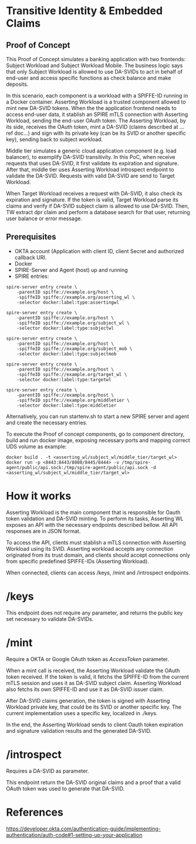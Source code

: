 # Transitive Identity & Embedded Claims
## Proof of Concept

This Proof of Concept simulates a banking application with two frontends: Subject Workload and Subject Workload Mobile. The business logic says that only Subject Workload is allowed to use DA-SVIDs to act in behalf of end-user and access specific functions as check balance and make deposits.

In this scenario, each component is a workload with a SPIFFE-ID running in a Docker container. Asserting Workload is a trusted component allowed to mint new DA-SVID tokens. When the the application frontend needs to access end-user data, it stablish an SPIRE mTLS connection with Asserting Workload, sending the end-user OAuth token. The Asserting Workload, by its side, receives the OAuth token, mint a DA-SVID (claims described at ... ref doc...) and sign with its private key (can be its SVID or another specific key), sending back to subject workload.

Middle tier simulates a generic cloud application component (e.g. load balancer), to exemplify DA-SVID transitivity. In this PoC, when receive requests that uses DA-SVID, it first validate its expiration and signature. After that, middle tier uses Asserting Workload introspect endpoint to validate the DA-SVID. Requests with valid DA-SVID are send to Target Workload.

When Target Workload receives a request with DA-SVID, it also check its expiration and signature. If the token is valid, Target Workload parse its claims and verify if DA-SVID subject claim is allowed to use DA-SVID. Then, TW extract dpr claim and perform a database search for that user, returning user balance or error message.

## Prerequisites

- OKTA account (Application with client ID, client Secret and authorized callback URI.
- Docker
- SPIRE-Server and Agent (host) up and running
- SPIRE entries:
```
spire-server entry create \
    -parentID spiffe://example.org/host \
    -spiffeID spiffe://example.org/asserting_wl \
    -selector docker:label:type:assertingwl
    
spire-server entry create \
    -parentID spiffe://example.org/host \
    -spiffeID spiffe://example.org/subject_wl \
    -selector docker:label:type:subjectwl
    
spire-server entry create \
    -parentID spiffe://example.org/host \
    -spiffeID spiffe://example.org/subject_mob \
    -selector docker:label:type:subjectmob
    
spire-server entry create \
    -parentID spiffe://example.org/host \
    -spiffeID spiffe://example.org/target_wl \
    -selector docker:label:type:targetwl 
    
spire-server entry create \
    -parentID spiffe://example.org/host \
    -spiffeID spiffe://example.org/middletier \
    -selector docker:label:type:middletier 
```

Alternatively, you can run startenv.sh to start a new SPIRE server and agent and create the necessary entries.

To execute the Proof of concept components, go to component directory, build and run docker image, exposing necessary ports and mapping correct UDS volume as example:

```
docker build . -t <asserting_wl/subject_wl/middle_tier/target_wl>
docker run -p <8443:8443/8080/8445/8444> -v /tmp/spire-agent/public/api.sock:/tmp/spire-agent/public/api.sock -d <asserting_wl/subject_wl/middle_tier/target_wl>
```

# How it works

Asserting Workload is the main component that is responsible for Oauth token validation and DA-SVID minting. To perform its tasks, Asserting WL exposes an API with the necessary endpoints described bellow. All API responses are in JSON format.

To access the API, clients must stablish a mTLS connection with Asserting Workload using its SVID. Asserting workload accepts any connection originated from its trust domain, and clients should accept connections only from specific predefined SPIFFE-IDs (Asserting Workload).  

When connected, clients can access /keys, /mint and /introspect endpoints.

# /keys
This endpoint does not require any parameter, and returns the public key set necessary to validate DA-SVIDs.

# /mint
Require a OKTA or Google OAuth token as _AccessToken_ parameter. 

When a mint call is received, the Asserting Workload validate the OAuth token received. If the token is valid, it fetchs the SPIFFE-ID from the current mTLS session and uses it as DA-SVID subject claim. Asserting Workload also fetchs its own SPIFFE-ID and use it as DA-SVID issuer claim.  

After DA-SVID claims generation, the token is signed with Asserting Workload private key, that could be its SVID or another specific key. The current implementation uses a specific key, localized in ./keys.  

In the end, the Asserting Workload sends to client Oauth token expiration and signature validation results and the generated DA-SVID.

# /introspect
Requires a DA-SVID as parameter.  

This endpoint return the DA-SVID original claims and a proof that a valid OAuth token was used to generate that DA-SVID.

# References

https://developer.okta.com/authentication-guide/implementing-authentication/auth-code#1-setting-up-your-application


